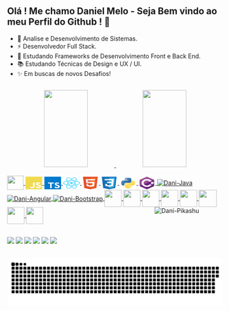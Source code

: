 ## Olá ! Me chamo Daniel Melo - Seja Bem vindo ao meu Perfil do Github ! 👋  
 
- 🔭 Analise e Desenvolvimento de Sistemas.
- ⚡ Desenvolvedor Full Stack.
- 🌱 Estudando Frameworks de Desenvolvimento Front e Back End. 
- 📚 Estudando Técnicas de Design e UX / UI.        
- ✨ Em buscas de novos Desafios!       
  
##    
 
<div align="center">   
  <a href="https://github.com/DanielMelo0/">   
  <img height="180em" width="45%" src="https://github-readme-stats.vercel.app/api?username=DanielMelo0&show_icons=true&theme=tokyonight&include_all_commits=true&count_private=true"/>
  <img height="180em" width="45%"src="https://github-readme-stats.vercel.app/api/top-langs/?username=DanielMelo0&layout=compact&langs_count=10&theme=dark&hide=hack"/>
</div>    

<div style="display: inline_block"><br>
  <img align="center" height="33" width="38" src="https://abre.ai/phpsvg" />
  <img align="center" alt="Dani-Js" height="30" width="40" src="https://raw.githubusercontent.com/devicons/devicon/master/icons/javascript/javascript-plain.svg">
  <img align="center" alt="Dani-Ts" height="30" width="40" src="https://raw.githubusercontent.com/devicons/devicon/master/icons/typescript/typescript-plain.svg">
  <img align="center" alt="Dani-React" height="30" width="40" src="https://raw.githubusercontent.com/devicons/devicon/master/icons/react/react-original.svg">
  <img align="center" alt="Dani-HTML" height="30" width="40" src="https://raw.githubusercontent.com/devicons/devicon/master/icons/html5/html5-original.svg">
  <img align="center" alt="DANI-CSS" height="30" width="40" src="https://raw.githubusercontent.com/devicons/devicon/master/icons/css3/css3-original.svg">
  <img align="center" alt="Dani-Python" height="30" width="40" src="https://raw.githubusercontent.com/devicons/devicon/master/icons/python/python-original.svg">  
  <img align="center" alt="Dani-Csharp" height="30" width="40" src="https://raw.githubusercontent.com/devicons/devicon/master/icons/csharp/csharp-original.svg">
  <img align="center" alt="Dani-Java" height="40" width="40" src="https://cdn.jsdelivr.net/gh/devicons/devicon/icons/java/java-original.svg" />
  <img align="center" alt="Dani-Angular" height="35" width="35" src="https://cdn.jsdelivr.net/gh/devicons/devicon/icons/angularjs/angularjs-original.svg" />
  <img align="center" alt="Dani-Bootstrap" height="35" width="35"  src="https://cdn.jsdelivr.net/gh/devicons/devicon/icons/bootstrap/bootstrap-original-wordmark.svg" />
  <img align="center" height="40" width="40"  src="https://cdn.jsdelivr.net/gh/devicons/devicon/icons/devicon/devicon-original.svg" />
  <img align="center" height="40" width="40" src="https://cdn.jsdelivr.net/gh/devicons/devicon/icons/mysql/mysql-original-wordmark.svg" />  
  <img align="center" height="40" width="40" src="https://cdn.jsdelivr.net/gh/devicons/devicon/icons/visualstudio/visualstudio-plain.svg" />                   <img align="center" height="40" width="40"  src="https://cdn.jsdelivr.net/gh/devicons/devicon/icons/android/android-plain-wordmark.svg" /> 
  <img align="center" height="40" width="40" src="https://cdn.jsdelivr.net/gh/devicons/devicon/icons/jquery/jquery-plain-wordmark.svg" />  
  <img align="center" height="40" width="42" src="https://cdn.jsdelivr.net/gh/devicons/devicon/icons/postgresql/postgresql-original.svg" />
  <img align="center" height="40" width="40" src="https://cdn.jsdelivr.net/gh/devicons/devicon/icons/atom/atom-original.svg" />
  <img align="center" height="40" width="40" src="https://cdn.jsdelivr.net/gh/devicons/devicon/icons/wordpress/wordpress-plain.svg" />
  <img align="right" alt="Dani-Pikashu" height="120" width="160" src="http://pa1.narvii.com/6618/579af2d8df43ca612e38b09a103bcde82b7d92aa_00.gif" />
</div>
  
##
  
<div>
<a href="" target="_blank"><img src="https://img.shields.io/badge/YouTube-FF0000?style=for-the-badge&logo=youtube&logoColor=white" target="_blank"></a>
  <a href="https://www.instagram.com/daniiel_meloo/" target="_blank"><img src="https://img.shields.io/badge/-Instagram-%23E4405F?style=for-the-badge&logo=instagram&logoColor=white" target="_blank"></a>
 	<a href="" target="_blank"><img src="https://img.shields.io/badge/Twitch-9146FF?style=for-the-badge&logo=twitch&logoColor=white" target="_blank"></a>
 <a href="" target="_blank"><img src="https://img.shields.io/badge/Discord-7289DA?style=for-the-badge&logo=discord&logoColor=white" target="_blank"></a> 
  <a href = "mailto:danielmelo9001i@gmail.com"><img src="https://img.shields.io/badge/-Gmail-%23333?style=for-the-badge&logo=gmail&logoColor=white" target="_blank"></a>
  <a href="" target="_blank"><img src="https://img.shields.io/badge/-LinkedIn-%230077B5?style=for-the-badge&logo=linkedin&logoColor=white" target="_blank"></a>  
 <div>
 
<picture>
  <source media="(prefers-color-scheme: dark)" srcset="https://raw.githubusercontent.com/DanielMelo0/DanielMelo0/output/github-snake-dark.svg" />
  <source media="(prefers-color-scheme: light)" srcset="https://raw.githubusercontent.com/DanielMelo0/DanielMelo0/output/github-snake.svg" />
  <img alt="github-snake" src="https://raw.githubusercontent.com/DanielMelo0/DanielMelo0/output/github-snake.svg" />
</picture>

 

    
